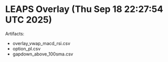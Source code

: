 # LEAPS Overlay (Thu Sep 18 22:27:54 UTC 2025)

Artifacts:
- overlay_vwap_macd_rsi.csv
- option_pl.csv
- gapdown_above_100sma.csv
